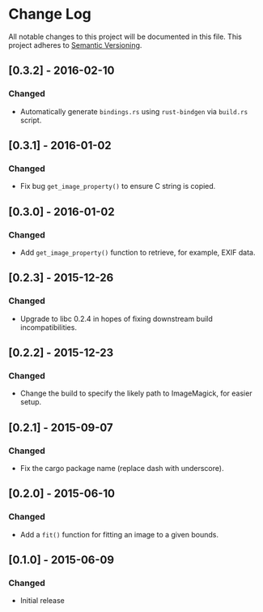 # Change Log

All notable changes to this project will be documented in this file.
This project adheres to [Semantic Versioning](http://semver.org/).

## [0.3.2] - 2016-02-10
### Changed
- Automatically generate `bindings.rs` using `rust-bindgen` via `build.rs` script.

## [0.3.1] - 2016-01-02
### Changed
- Fix bug `get_image_property()` to ensure C string is copied.

## [0.3.0] - 2016-01-02
### Changed
- Add `get_image_property()` function to retrieve, for example, EXIF data.

## [0.2.3] - 2015-12-26
### Changed
- Upgrade to libc 0.2.4 in hopes of fixing downstream build incompatibilities.

## [0.2.2] - 2015-12-23
### Changed
- Change the build to specify the likely path to ImageMagick, for easier setup.

## [0.2.1] - 2015-09-07
### Changed
- Fix the cargo package name (replace dash with underscore).

## [0.2.0] - 2015-06-10
### Changed
- Add a `fit()` function for fitting an image to a given bounds.

## [0.1.0] - 2015-06-09
### Changed
- Initial release
